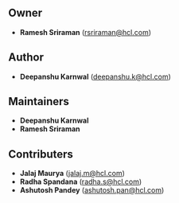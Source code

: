 ## Owner
* **Ramesh Sriraman** (rsriraman@hcl.com)

## Author
* **Deepanshu Karnwal** (deepanshu.k@hcl.com)

## Maintainers
* **Deepanshu Karnwal**
* **Ramesh Sriraman**

## Contributers
* **Jalaj Maurya** (jalaj.m@hcl.com)
* **Radha Spandana** (radha.s@hcl.com)
* **Ashutosh Pandey** (ashutosh.pan@hcl.com)
